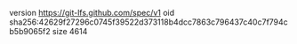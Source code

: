 version https://git-lfs.github.com/spec/v1
oid sha256:42629f27296c0745f39522d373118b4dcc7863c796437c40c7f794cb5b9065f2
size 4614
